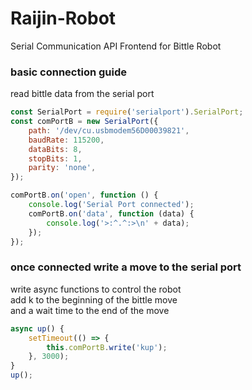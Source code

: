 # Raijin-Robot
Serial Communication API Frontend for Bittle Robot

### basic connection guide
read bittle data from the serial port

```javascript
const SerialPort = require('serialport').SerialPort;
const comPortB = new SerialPort({
	path: '/dev/cu.usbmodem56D00039821',
	baudRate: 115200,
	dataBits: 8,
	stopBits: 1,
	parity: 'none',
});

comPortB.on('open', function () {
	console.log('Serial Port connected');
	comPortB.on('data', function (data) {
		console.log('>:^.^:>\n' + data);
	});
});
```
### once connected write a move to the serial port
write async functions to control the robot  
add k to the beginning of the bittle move  
and a wait time to the end of the move

```javascript
async up() {
	setTimeout(() => {
		this.comPortB.write('kup');
	}, 3000);
}
up();
```

